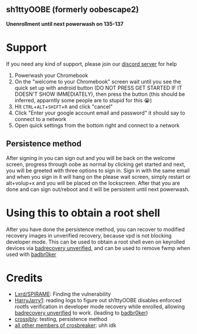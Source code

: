 ## sh1ttyOOBE (formerly oobescape2)
**Unenrollment until next powerwash on 135-137**
# Support
If you need any kind of support, please join our [discord server](https://discord.gg/nrMVY29MUb) for help
1. Powerwash your Chromebook
2. On the "welcome to your Chromebook" screen wait until you see the quick set up with android button (DO NOT PRESS GET STARTED IF IT DOESN'T SHOW IMMEDIATELY), then press the button (this should be inferred, apparntly some people are to stupid for this :sob:)
3. Hit `CTRL`+`ALT`+`SHIFT`+`R` and click "cancel"
4. Click "Enter your google account email and password" it should say to connect to a network
5. Open quick settings from the bottom right and connect to a network

## Persistence method
After signing in you can sign out and you will be back on the welcome screen, progress through oobe as normal by clicking get started and next, you will be greeted with three options to sign in. Sign in with the same email and when you sign in it will hang on the please wait screen, simply restart or alt+volup+x and you will be placed on the lockscreen. After that you are done and can sign out/reboot and it will be persistent until next powerwash.
# Using this to obtain a root shell 
After you have done the persistence method, you can recover to modified recovery images in unverified recovery, because vpd is not blocking developer mode.  This can be used to obtain a root shell even on keyrolled devices via [badrecovery unverified](https://github.com/BinBashBanana/badrecovery#:~:text=unverified,-version), and can be used to remove fwmp when used with [badbr0ker](https://github.com/crosbreaker/badbr0ker)

# Credits
 - [Lxrd/SPIRAME](https://github.com/SPIRAME): Finding the vulnerability
 - [HarryJarry1](http://github.com/HarryJarry1): reading logs to figure out sh1ttyOOBE disables enforced rootfs verification in developer mode recovery while enrolled, allowing [badrecovery unverified](https://github.com/BinBashBanana/badrecovery) to work. (leading to [badbr0ker](https://github.com/crosbreaker/badbr0ker))
 - [crossjbly](https://github.com/crossjbly): testing, persistence method
 - [all other members of crosbreaker](https://github.com/crosbreaker): uhh idk
